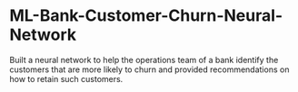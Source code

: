 # ML-Bank-Customer-Churn-Neural-Network
Built a neural network to help the operations team of a bank identify the customers that are more likely to churn and provided recommendations on how to retain such customers.
